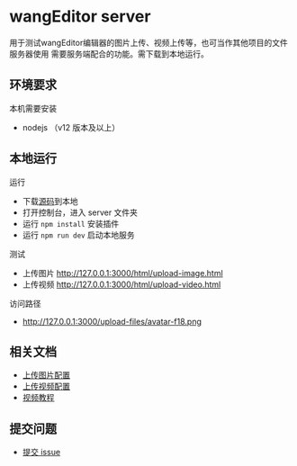 # wangEditor server

用于测试wangEditor编辑器的图片上传、视频上传等，也可当作其他项目的文件服务器使用
需要服务端配合的功能。需下载到本地运行。

## 环境要求

本机需要安装

- nodejs （v12 版本及以上）

## 本地运行

运行

- 下载[源码](https://github.com/wangeditor-team/server)到本地
- 打开控制台，进入 server 文件夹
- 运行 `npm install` 安装插件
- 运行 `npm run dev` 启动本地服务

测试

- 上传图片 http://127.0.0.1:3000/html/upload-image.html
- 上传视频 http://127.0.0.1:3000/html/upload-video.html

访问路径
- http://127.0.0.1:3000/upload-files/avatar-f18.png

## 相关文档

- [上传图片配置](https://www.wangeditor.com/v5/menu-config.html#上传图片)
- [上传视频配置](https://www.wangeditor.com/v5/menu-config.html#上传视频)
- [视频教程](https://www.wangeditor.com/v5/video-course.html)

## 提交问题

- [提交 issue](https://github.com/wangeditor-team/wangEditor/issues)
